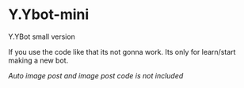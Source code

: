 # Y.Ybot-mini
Y.YBot small version

If you use the code like that its not gonna work. Its only for learn/start making a new bot.

*Auto image post and image post code is not included*
